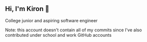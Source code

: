 ## Hi, I'm Kiron 👋
College junior and aspiring software engineer 

Note: this account doesn't contain all of my commits since I've also contributed under school and work GitHub accounts
